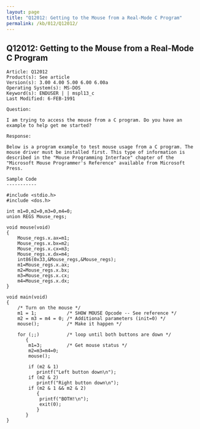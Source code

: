 ```yaml
---
layout: page
title: "Q12012: Getting to the Mouse from a Real-Mode C Program"
permalink: /kb/012/Q12012/
---
```


## Q12012: Getting to the Mouse from a Real-Mode C Program

	Article: Q12012
	Product(s): See article
	Version(s): 3.00 4.00 5.00 6.00 6.00a
	Operating System(s): MS-DOS
	Keyword(s): ENDUSER | | mspl13_c
	Last Modified: 6-FEB-1991
	
	Question:
	
	I am trying to access the mouse from a C program. Do you have an
	example to help get me started?
	
	Response:
	
	Below is a program example to test mouse usage from a C program. The
	mouse driver must be installed first. This type of information is
	described in the "Mouse Programming Interface" chapter of the
	"Microsoft Mouse Programmer's Reference" available from Microsoft
	Press.
	
	Sample Code
	-----------
	
	#include <stdio.h>
	#include <dos.h>
	
	int m1=0,m2=0,m3=0,m4=0;
	union REGS Mouse_regs;
	
	void mouse(void)
	{
	    Mouse_regs.x.ax=m1;
	    Mouse_regs.x.bx=m2;
	    Mouse_regs.x.cx=m3;
	    Mouse_regs.x.dx=m4;
	    int86(0x33,&Mouse_regs,&Mouse_regs);
	    m1=Mouse_regs.x.ax;
	    m2=Mouse_regs.x.bx;
	    m3=Mouse_regs.x.cx;
	    m4=Mouse_regs.x.dx;
	}
	
	void main(void)
	{
	    /* Turn on the mouse */
	    m1 = 1;           /* SHOW MOUSE Opcode -- See reference */
	    m2 = m3 = m4 = 0; /* Additional parameters (init=0) */
	    mouse();          /* Make it happen */
	
	    for (;;)          /* loop until both buttons are down */
	       {
	        m1=3;         /* Get mouse status */
	        m2=m3=m4=0;
	        mouse();
	
	        if (m2 & 1)
	           printf("Left button down\n");
	        if (m2 & 2)
	           printf("Right button down\n");
	        if (m2 & 1 && m2 & 2)
	           {
	            printf("BOTH!\n");
	            exit(0);
	           }
	       }
	}

